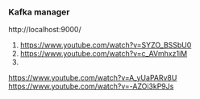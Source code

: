 ### Kafka manager
http://localhost:9000/


1) https://www.youtube.com/watch?v=SYZO_BSSbU0
2) https://www.youtube.com/watch?v=c_AVmhxz1iM
3)

https://www.youtube.com/watch?v=A_yUaPARv8U
https://www.youtube.com/watch?v=-AZOi3kP9Js
